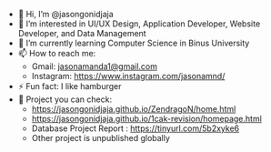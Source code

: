- 👋 Hi, I’m @jasongonidjaja
- 👀 I’m interested in UI/UX Design, Application Developer, Website Developer, and Data Management
- 🌱 I’m currently learning Computer Science in Binus University
- 📫 How to reach me:
    - Gmail: jasonamanda1@gmail.com
    - Instagram: https://www.instagram.com/jasonamnd/
- ⚡ Fun fact: I like hamburger
- 🤩 Project you can check:
    - https://jasongonidjaja.github.io/ZendragoN/home.html
    - https://jasongonidjaja.github.io/1cak-revision/homepage.html
    - Database Project Report : https://tinyurl.com/5b2xyke6
    - Other project is unpublished globally
<!---
jasongonidjaja/jasongonidjaja is a ✨ special ✨ repository because its `README.md` (this file) appears on your GitHub profile.
You can click the Preview link to take a look at your changes.
--->
